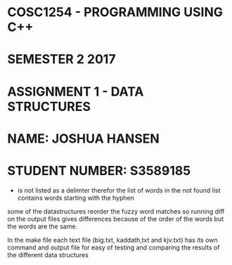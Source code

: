 #	COSC1254 - PROGRAMMING USING C++
#	SEMESTER 2 2017
#	ASSIGNMENT 1 - DATA STRUCTURES
#	NAME:		JOSHUA HANSEN
#	STUDENT NUMBER: S3589185

- is not listed as a delimter therefor the list of words in the not found list 
contains words starting with the hyphen

some of the datastructures reorder the fuzzy word matches so running diff on the 
output files gives differences because of the order of the words but the words are the same.

In the make file each text file (big.txt, kaddath,txt and kjv.txt) has its own command and output file
for easy of testing and comparing the results of the different data structures

